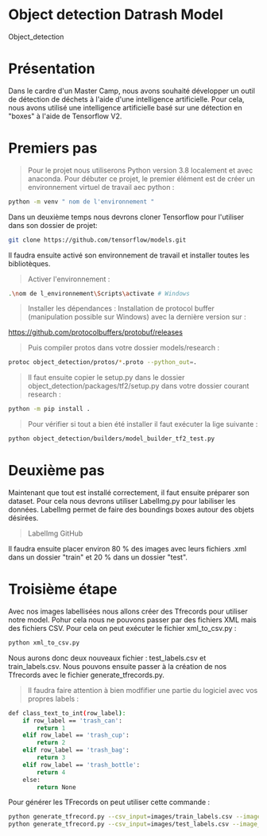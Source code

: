 # Object detection Datrash Model
Object_detection

# Présentation
Dans le cardre d'un Master Camp, nous avons souhaité développer un outil de détection de déchets à l'aide d'une intelligence artificielle.
Pour cela, nous avons utilisé une intelligence artificielle basé sur une détection en "boxes" à l'aide de Tensorflow V2.

# Premiers pas 
> Pour le projet nous utiliserons Python version 3.8 localement et avec anaconda.
> Pour débuter ce projet, le premier élément est de créer un environnement virtuel de travail aec python : 

```bash
python -m venv " nom de l'environnement "
```
Dans un deuxième temps nous devrons cloner Tensorflow pour l'utiliser dans son dossier de projet:

```bash
git clone https://github.com/tensorflow/models.git
```
Il faudra ensuite activé son environnement de travail et installer toutes les bibliotèques.

> Activer l'environnement : 

```bash
.\nom de l_environnement\Scripts\activate # Windows 
```
> Installer les dépendances : 
> Installation de protocol buffer (manipulation possible sur Windows) avec la dernière version sur : 
 
 https://github.com/protocolbuffers/protobuf/releases
 
> Puis compiler protos dans votre dossier models/research : 
```bash
protoc object_detection/protos/*.proto --python_out=.
```
> Il faut ensuite copier le setup.py dans le dossier object_detection/packages/tf2/setup.py
> dans votre dossier courant research : 
```bash
python -m pip install .
```
> Pour vérifier si tout a bien été installer il faut exécuter la lige suivante :
```bash
python object_detection/builders/model_builder_tf2_test.py
```

# Deuxième pas 

Maintenant que tout est installé correctement, il faut ensuite préparer son dataset. 
Pour cela nous devrons utiliser LabelImg.py pour labiliser les données.
LabelImg permet de faire des boundings boxes autour des objets désirées.

> LabelImg GitHub

Il faudra ensuite placer environ 80 % des images avec leurs fichiers .xml dans un dossier "train" et 20 % dans un dossier "test".

# Troisième étape

Avec nos images labellisées nous allons créer des Tfrecords pour utiliser notre model. Pohur cela nous ne pouvons passer par des fichiers XML mais des fichiers CSV.
Pour cela on peut exécuter le fichier xml_to_csv.py : 

```bash
python xml_to_csv.py
```

Nous aurons donc deux nouveaux fichier : test_labels.csv et train_labels.csv.
Nous pouvons ensuite passer à la création de nos Tfrecords avec le fichier generate_tfrecords.py.

> Il faudra faire attention à bien modfifier une partie du logiciel avec vos propres labels : 

```bash
def class_text_to_int(row_label):
    if row_label == 'trash_can':
        return 1
    elif row_label == 'trash_cup':
        return 2
    elif row_label == 'trash_bag':
        return 3
    elif row_label == 'trash_bottle':
        return 4
    else:
        return None
```
Pour générer les TFrecords on peut utiliser cette commande :

```bash
python generate_tfrecord.py --csv_input=images/train_labels.csv --image_dir=images/train --output_path=train.record
python generate_tfrecord.py --csv_input=images/test_labels.csv --image_dir=images/test --output_path=test.record
```

